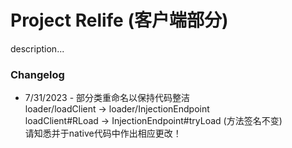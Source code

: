 # Project Relife (客户端部分)
description...
### Changelog
- 7/31/2023 - 部分类重命名以保持代码整洁 <br/> loader/loadClient -> loader/InjectionEndpoint <br/> loadClient#RLoad -> InjectionEndpoint#tryLoad (方法签名不变) <br/> 请知悉并于native代码中作出相应更改！